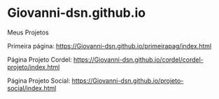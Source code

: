 # Giovanni-dsn.github.io
 
 Meus Projetos

Primeira página: https://Giovanni-dsn.github.io/primeirapag/index.html

Página Projeto Cordel: https://Giovanni-dsn.github.io/cordel/cordel-projeto/index.html

Página Projeto Social: https://Giovanni-dsn.github.io/projeto-social/index.html
